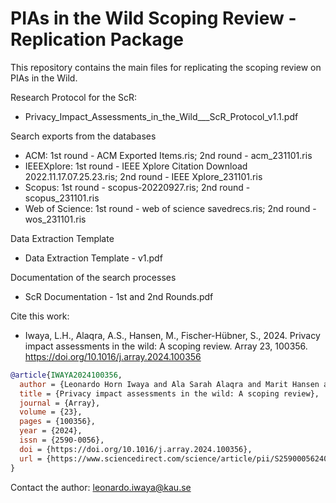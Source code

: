 # PIAs in the Wild Scoping Review - Replication Package
This repository contains the main files for replicating the scoping review on PIAs in the Wild.

Research Protocol for the ScR:
- Privacy_Impact_Assessments_in_the_Wild___ScR_Protocol_v1.1.pdf

Search exports from the databases
- ACM: 1st round - ACM Exported Items.ris; 2nd round - acm_231101.ris
- IEEEXplore: 1st round - IEEE Xplore Citation Download 2022.11.17.07.25.23.ris; 2nd round - IEEE Xplore_231101.ris
- Scopus: 1st round - scopus-20220927.ris; 2nd round - scopus_231101.ris
- Web of Science: 1st round - web of science savedrecs.ris; 2nd round - wos_231101.ris

Data Extraction Template
- Data Extraction Template - v1.pdf

Documentation of the search processes
- ScR Documentation - 1st and 2nd Rounds.pdf

Cite this work:
- Iwaya, L.H., Alaqra, A.S., Hansen, M., Fischer-Hübner, S., 2024. Privacy impact assessments in the wild: A scoping review. Array 23, 100356. https://doi.org/10.1016/j.array.2024.100356

```Bibtex
@article{IWAYA2024100356,
  author = {Leonardo Horn Iwaya and Ala Sarah Alaqra and Marit Hansen and Simone Fischer-H\"{u}bner},
  title = {Privacy impact assessments in the wild: A scoping review},
  journal = {Array},
  volume = {23},
  pages = {100356},
  year = {2024},
  issn = {2590-0056},
  doi = {https://doi.org/10.1016/j.array.2024.100356},
  url = {https://www.sciencedirect.com/science/article/pii/S2590005624000225},
}
```

Contact the author: leonardo.iwaya@kau.se
